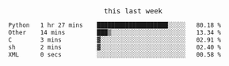 <p align="center"><samp>this last week</samp></p>
<!--START_SECTION:waka-->

```txt
Python   1 hr 27 mins    ████████████████████░░░░░   80.18 %
Other    14 mins         ███▒░░░░░░░░░░░░░░░░░░░░░   13.34 %
C        3 mins          ▓░░░░░░░░░░░░░░░░░░░░░░░░   02.91 %
sh       2 mins          ▓░░░░░░░░░░░░░░░░░░░░░░░░   02.40 %
XML      0 secs          ░░░░░░░░░░░░░░░░░░░░░░░░░   00.58 %
```

<!--END_SECTION:waka-->


